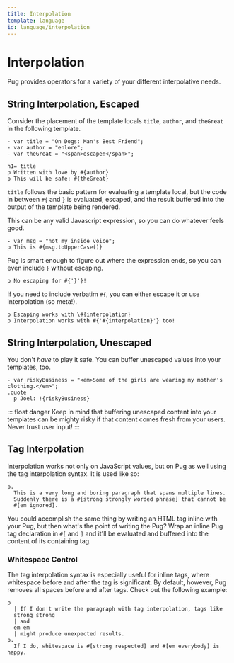 ```yaml
---
title: Interpolation
template: language
id: language/interpolation
---
```


<!--
.panel-heading Hey!
.panel-body
  p.
    The Pug source code displayed in this, and many of the other pages
    in these docs, is interactive. Edit it and see what happens!
-->

# Interpolation

Pug provides operators for a variety of your different interpolative needs.

## String Interpolation, Escaped

Consider the placement of the template locals `title`, `author`, and `theGreat` in the following template.

```pug-preview
- var title = "On Dogs: Man's Best Friend";
- var author = "enlore";
- var theGreat = "<span>escape!</span>";

h1= title
p Written with love by #{author}
p This will be safe: #{theGreat}
```

`title` follows the basic pattern for evaluating a template local, but the code in between `#{` and `}` is evaluated, escaped, and the result buffered into the output of the template being rendered.

This can be any valid Javascript expression, so you can do whatever feels good.

```pug-preview
- var msg = "not my inside voice";
p This is #{msg.toUpperCase()}
```

Pug is smart enough to figure out where the expression ends, so you can even include `}` without escaping.

```pug-preview
p No escaping for #{'}'}!
```

If you need to include verbatim `#{`, you can either escape it or use interpolation (so meta!).

```pug-preview
p Escaping works with \#{interpolation}
p Interpolation works with #{'#{interpolation}'} too!
```

## String Interpolation, Unescaped

You don't *have* to play it safe. You can buffer unescaped values into your templates, too.

```pug-preview
- var riskyBusiness = "<em>Some of the girls are wearing my mother's clothing.</em>";
.quote
  p Joel: !{riskyBusiness}
```

::: float danger
Keep in mind that buffering unescaped content into your templates can be mighty risky if that content comes fresh from your users.  Never trust user input!
:::

## Tag Interpolation

Interpolation works not only on JavaScript values, but on Pug as well using the tag interpolation syntax. It is used like so:

```pug-preview
p.
  This is a very long and boring paragraph that spans multiple lines.
  Suddenly there is a #[strong strongly worded phrase] that cannot be
  #[em ignored].
```

You could accomplish the same thing by writing an HTML tag inline with your Pug, but then what's the point of writing the Pug? Wrap an inline Pug tag declaration in `#[` and `]` and it'll be evaluated and buffered into the content of its containing tag.

### Whitespace Control

The tag interpolation syntax is especially useful for inline tags, where whitespace before and after the tag is significant. By default, however, Pug removes all spaces before and after tags. Check out the following example:

```pug-preview (beautify=false)
p
  | If I don't write the paragraph with tag interpolation, tags like
  strong strong
  | and
  em em
  | might produce unexpected results.
p.
  If I do, whitespace is #[strong respected] and #[em everybody] is happy.
```
